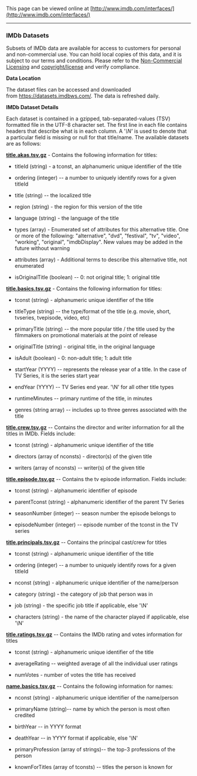 This page can be viewed online at [http://www.imdb.com/interfaces/](http://www.imdb.com/interfaces/)

---

### IMDb Datasets

Subsets of IMDb data are available for access to customers for personal
and non-commercial use. You can hold local copies of this data, and it
is subject to our terms and conditions. Please refer to
the [Non-Commercial
Licensing](https://help.imdb.com/article/imdb/general-information/can-i-use-imdb-data-in-my-software/G5JTRESSHJBBHTGX?pf_rd_m=A2FGELUUNOQJNL&pf_rd_p=3aefe545-f8d3-4562-976a-e5eb47d1bb18&pf_rd_r=JPZPZ3HWG7NTEPXN8YH9&pf_rd_s=center-1&pf_rd_t=60601&pf_rd_i=interfaces&ref_=fea_mn_lk1) and [copyright/license](http://www.imdb.com/Copyright?pf_rd_m=A2FGELUUNOQJNL&pf_rd_p=3aefe545-f8d3-4562-976a-e5eb47d1bb18&pf_rd_r=JPZPZ3HWG7NTEPXN8YH9&pf_rd_s=center-1&pf_rd_t=60601&pf_rd_i=interfaces&ref_=fea_mn_lk2) and
verify compliance.

__Data Location__

The dataset files can be accessed and downloaded
from <https://datasets.imdbws.com/>. The data is refreshed daily.

__IMDb Dataset Details__

Each dataset is contained in a gzipped, tab-separated-values (TSV)
formatted file in the UTF-8 character set. The first line in each file
contains headers that describe what is in each column. A '*\\N'* is used
to denote that a particular field is missing or null for that
title/name. The available datasets are as follows:

__[title.akas.tsv.gz](https://datasets.imdbws.com/title.akas.tsv.gz)__ - Contains the following information for titles:

-   titleId (string) - a tconst, an alphanumeric unique identifier of
    the title

-   ordering (integer) -- a number to uniquely identify rows for a given
    titleId

-   title (string) -- the localized title

-   region (string) - the region for this version of the title

-   language (string) - the language of the title

-   types (array) - Enumerated set of attributes for this alternative
    title. One or more of the following: \"alternative\", \"dvd\",
    \"festival\", \"tv\", \"video\", \"working\", \"original\",
    \"imdbDisplay\". New values may be added in the future without
    warning

-   attributes (array) - Additional terms to describe this alternative
    title, not enumerated

-   isOriginalTitle (boolean) -- 0: not original title; 1: original
    title

__[title.basics.tsv.gz](https://datasets.imdbws.com/title.basics.tsv.gz)__ - Contains the following information for titles:

-   tconst (string) - alphanumeric unique identifier of the title

-   titleType (string) -- the type/format of the title (e.g. movie,
    short, tvseries, tvepisode, video, etc)

-   primaryTitle (string) -- the more popular title / the title used by
    the filmmakers on promotional materials at the point of release

-   originalTitle (string) - original title, in the original language

-   isAdult (boolean) - 0: non-adult title; 1: adult title

-   startYear (YYYY) -- represents the release year of a title. In the
    case of TV Series, it is the series start year

-   endYear (YYYY) -- TV Series end year. '\\N' for all other title
    types

-   runtimeMinutes -- primary runtime of the title, in minutes

-   genres (string array) -- includes up to three genres associated with
    the title

__[title.crew.tsv.gz](https://datasets.imdbws.com/title.crew.tsv.gz)__ -- Contains the director and writer information for
all the titles in IMDb. Fields include:

-   tconst (string) - alphanumeric unique identifier of the title

-   directors (array of nconsts) - director(s) of the given title

-   writers (array of nconsts) -- writer(s) of the given title

__[title.episode.tsv.gz](https://datasets.imdbws.com/title.episode.tsv.gz)__ -- Contains the tv episode information. Fields
include:

-   tconst (string) - alphanumeric identifier of episode

-   parentTconst (string) - alphanumeric identifier of the parent TV
    Series

-   seasonNumber (integer) -- season number the episode belongs to

-   episodeNumber (integer) -- episode number of the tconst in the TV
    series

__[title.principals.tsv.gz](https://datasets.imdbws.com/title.principals.tsv.gz)__ -- Contains the principal cast/crew for titles

-   tconst (string) - alphanumeric unique identifier of the title

-   ordering (integer) -- a number to uniquely identify rows for a given
    titleId

-   nconst (string) - alphanumeric unique identifier of the name/person

-   category (string) - the category of job that person was in

-   job (string) - the specific job title if applicable, else \'\\N\'

-   characters (string) - the name of the character played if
    applicable, else \'\\N\'

__[title.ratings.tsv.gz](https://datasets.imdbws.com/title.ratings.tsv.gz)__ -- Contains the IMDb rating and votes information
for titles

-   tconst (string) - alphanumeric unique identifier of the title

-   averageRating -- weighted average of all the individual user ratings

-   numVotes - number of votes the title has received

__[name.basics.tsv.gz](https://datasets.imdbws.com/name.basics.tsv.gz)__ -- Contains the following information for names:

-   nconst (string) - alphanumeric unique identifier of the name/person

-   primaryName (string)-- name by which the person is most often
    credited

-   birthYear -- in YYYY format

-   deathYear -- in YYYY format if applicable, else \'\\N\'

-   primaryProfession (array of strings)-- the top-3 professions of the
    person

-   knownForTitles (array of tconsts) -- titles the person is known for
